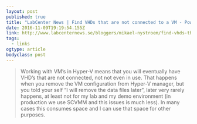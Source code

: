 ```yaml
---
layout: post 
published: true 
title: "LabCenter News | Find VHDs that are not connected to a VM - PowerShell is King" 
date: 2016-11-09T19:19:54.155Z 
link: http://www.labcenternews.se/bloggers/mikael-nystroem/find-vhds-that-are-not-connected-to-a-vm-powershell-is-king/ 
tags:
  - links
ogtype: article 
bodyclass: post 
---
```


> Working with VM’s in Hyper-V means that you will eventually have VHD’s that are not connected, not not even in use. That happens when you remove the VM configuration from Hyper-V manager, but you told your self “I will remove the data files later”, later very rarely happens, at least not for my lab and my demo environment (in production we use SCVMM and this issues is much less). In many cases this consumes space and I can use that space for other purposes.